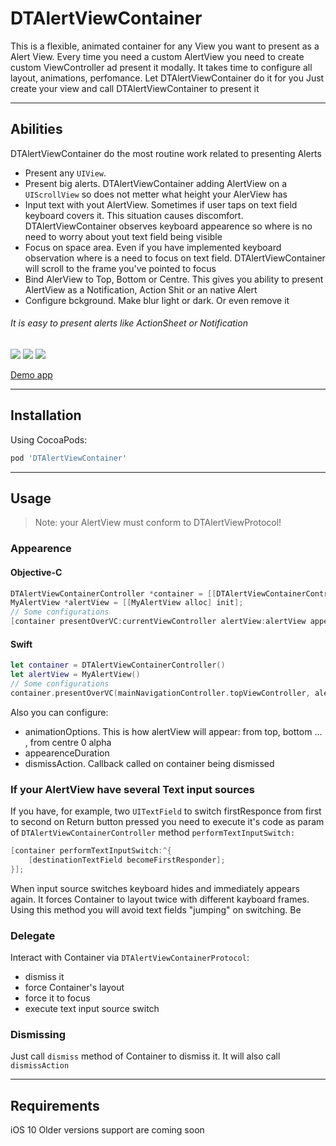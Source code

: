 # DTAlertViewContainer

This is a flexible, animated container for any View you want to present as a Alert View.
Every time you need a custom AlertView you need to create custom ViewController ad present it modally. 
It takes time to configure all layout, animations, perfomance. 
Let DTAlertViewContainer do it for you
Just create your view and call DTAlertViewContainer to present it

---
## Abilities
DTAlertViewContainer do the most routine work related to presenting Alerts
- Present any `UIView`. 
- Present big alerts. DTAlertViewContainer adding AlertView on a `UIScrollView` so does not metter what height your AlerView has
- Input text with yout AlertView. Sometimes if user taps on text field keyboard covers it. This situation causes discomfort. DTAlertViewContainer observes keyboard appearence so where is no need to worry about yout text field being visible
- Focus on space area. Even if you have implemented keyboard observation where is a need to focus on text field. DTAlertViewContainer will scroll to the frame you've pointed to focus
- Bind AlerView to Top, Bottom or Centre. This gives you ability to present AlertView as a Notification, Action Shit or an native Alert
- Configure bckground. Make blur light or dark. Or even remove it

###### It is easy to present alerts like ActionSheet or Notification

![](https://github.com/Quott/DTAlertViewContainerDemo/blob/master/DemoRecords/ActionSheetDemo.gif?raw=true)  ![](https://github.com/Quott/DTAlertViewContainerDemo/blob/master/DemoRecords/NotificationDemo.gif?raw=true) ![](https://github.com/Quott/DTAlertViewContainerDemo/blob/master/DemoRecords/LayoutDemo.gif?raw=true)

[Demo app](https://github.com/Quott/DTAlertViewContainerDemo)

---
## Installation
Using CocoaPods:
```ruby
pod 'DTAlertViewContainer'
```

---
## Usage
> Note: your AlertView must conform to DTAlertViewProtocol!
### Appearence
#### Objective-C
```objective-c
DTAlertViewContainerController *container = [[DTAlertViewContainerController alloc] init];
MyAlertView *alertView = [[MyAlertView alloc] init];
// Some configurations
[container presentOverVC:currentViewController alertView:alertView appearenceAnimation:DTAlertViewContainerAppearenceTypeFromTop completion:nil];
```
#### Swift
```swift
let container = DTAlertViewContainerController()
let alertView = MyAlertView()
// Some configurations
container.presentOverVC(mainNavigationController.topViewController, alert: alertView, appearenceAnimation: .fromTop, completion: nil)
```
Also you can configure:
- animationOptions. This is how alertView will appear: from top, bottom ... , from centre 0 alpha
- appearenceDuration
- dismissAction. Callback called on container being dismissed
### If your AlertView have several Text input sources
If you have, for example, two `UITextField` to switch firstResponce from first to second on Return button pressed you need to execute it's code as param of `DTAlertViewContainerController` method `performTextInputSwitch:`
```objective-c
[container performTextInputSwitch:^{
    [destinationTextField becomeFirstResponder];
}];
```
When input source switches keyboard hides and immediately appears again. It forces Container to layout twice with different kayboard frames.
Using this method you will avoid text fields "jumping" on switching. Be
### Delegate
Interact with Container via `DTAlertViewContainerProtocol`:
- dismiss it
- force Container's layout
- force it to focus
- execute text input source switch
### Dismissing
Just call `dismiss` method of Container to dismiss it. 
It will also call `dismissAction`

---
## Requirements
iOS 10
Older versions support are coming soon
